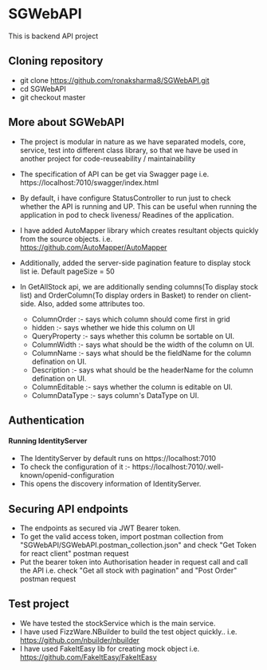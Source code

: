 # SGWebAPI
This is backend API project 

## Cloning repository
- git clone https://github.com/ronaksharma8/SGWebAPI.git
- cd SGWebAPI
- git checkout master


## More about SGWebAPI
- The project is modular in nature as we have separated models, core, service, test into different class library, so that we have be used in another project for code-reuseability / maintainability
- The specification of API can be get via Swagger page i.e. https://localhost:7010/swagger/index.html
- By default, i have configure StatusController to run just to check whether the API is running and UP. This can be useful when running the application in pod to check liveness/ Readines of the application.

- I have added AutoMapper library which creates resultant objects quickly from the source objects. i.e. https://github.com/AutoMapper/AutoMapper
- Additionally, added the server-side pagination feature to display stock list ie. Default pageSize = 50
- In GetAllStock api, we are additionally sending columns(To display stock list) and OrderColumn(To display orders in Basket) to render on client-side. Also, added some attributes too.
  - ColumnOrder :- says which column should come first in grid
  - hidden :- says whether we hide this column on UI
  - QueryProperty :- says whether this column be sortable on UI.  
  - ColumnWidth :- says what should be the width of the column on UI.
  - ColumnName :- says what should be the fieldName for the column defination on UI.
  - Description :- says what should be the headerName for the column defination on UI.
  - ColumnEditable :- says whether the column is editable on UI.
  - ColumnDataType :- says column's DataType on UI.
  

## Authentication

#### Running IdentityServer

- The IdentityServer by default runs on https://localhost:7010
- To check the configuration of it :- https://localhost:7010/.well-known/openid-configuration
- This opens the discovery information of IdentityServer.

## Securing API endpoints
- The endpoints as secured via JWT Bearer token.
- To get the valid access token, import postman collection from "SGWebAPI/SGWebAPI.postman_collection.json" and check "Get Token for react client" postman request
- Put the bearer token into Authorisation header in request call and call the API i.e. check "Get all stock with pagination" and "Post Order"  postman request

## Test project
- We have tested the stockService which is the main service.
- I have used FizzWare.NBuilder to build the test object quickly.. i.e. https://github.com/nbuilder/nbuilder
- I have used FakeItEasy lib for creating mock object i.e. https://github.com/FakeItEasy/FakeItEasy










